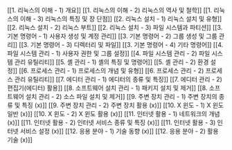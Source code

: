 [[1. 리눅스의 이해 - 1) 개요]]
[[1. 리눅스의 이해 - 2) 리눅스의 역사 및 철학]]
[[1. 리눅스의 이해 - 3) 리눅스의 특징 및 장 단점]]
[[2. 리눅스 설치 - 1) 리눅스 설치 및 유형]]
[[2. 리눅스 설치 - 2) 리눅스 부트]]
[[2. 리눅스 설치 - 3) 파일 시스템과 파티션]]
[[3. 기본 명령어 - 1) 사용자 생성 및 계정 관리]]
[[3. 기본 명령어 - 2) 그룹 생성 및 그룹 관리]]
[[3. 기본 명령어 - 3) 디렉터리 및 파일]]
[[3. 기본 명령어 - 4) 기타 명령어]]
[[4. 파일 시스템 관리 - 1) 사용자 권한 및 그룹 설정]]
[[4. 파일 시스템 관리 - 2) 파일 시스템 관리 유틸리티]]
[[5. 셸 관리 - 1) 셸의 특징 및 명령어]]
[[5. 셸 관리 - 2) 환경 설정]]
[[6. 프로세스 관리 - 1) 프로세스의 개념 및 유형]]
[[6. 프로세스 관리 - 2) 프로세스 관리 유틸리티]]
[[7. 에디터 관리 - 1) 에디터의 종류 및 특징]]
[[7. 에디터 관리 - 2) 편집기(에디터) 활용]]
[[8. 소프트웨어 설치 관리 - 1) 패키지 설치 및 제거]]
[[8. 소프트웨어 설치 관리 - 2) 소스 파일 설치 및 제거]]
[[9. 주변 장치 관리 - 1) 주변 장치의 종류 및 특징 (x)]]
[[9. 주변 장치 관리 - 2) 주변 장치 활용 (x)]]
[[10. X 윈도 - 1) X 윈도 일반 (x)]]
[[10. X 윈도 - 2) X 윈도 활용 (x)]]
[[11. 인터넷 활용 - 1) 네트워크의 개념 (x)]]
[[11. 인터넷 활용 - 2) 인터넷 서비스 종류 및 특징 (x)]]
[[11. 인터넷 활용 - 3) 인터넷 서비스 설정 (x)]]
[[12. 응용 분야 - 1) 기술 동향 (x)]]
[[12. 응용 분야 - 2) 활용 기술 (x)]]